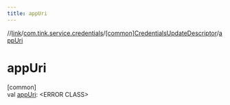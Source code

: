 ```yaml
---
title: appUri
---
```

//[link](../../../index.html)/[com.tink.service.credentials](../index.html)/[[common]CredentialsUpdateDescriptor](index.html)/[appUri](app-uri.html)



# appUri



[common]\
val [appUri](app-uri.html): &lt;ERROR CLASS&gt;




